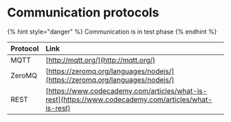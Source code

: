 # Communication protocols

{% hint style="danger" %}
Communication is in test phase
{% endhint %}

| Protocol | Link |
| :--- | :--- |
| MQTT | [http://mqtt.org/](http://mqtt.org/) |
| ZeroMQ | [https://zeromq.org/languages/nodejs/](https://zeromq.org/languages/nodejs/) |
| REST | [https://www.codecademy.com/articles/what-is-rest](https://www.codecademy.com/articles/what-is-rest) |



